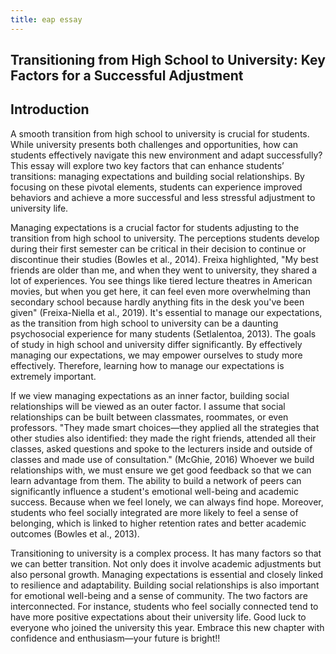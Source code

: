 ```yaml
---
title: eap essay
---
```


## Transitioning from High School to University: Key Factors for a Successful Adjustment
## Introduction
A smooth transition from high school to university is crucial for students. While university presents both challenges and opportunities, how can students effectively navigate this new environment and adapt successfully? This essay will explore two key factors that can enhance students’ transitions: managing expectations and building social relationships. By focusing on these pivotal elements, students can experience improved behaviors and achieve a more successful and less stressful adjustment to university life.


Managing expectations is a crucial factor for students adjusting to the transition from high school to university. The perceptions students develop during their first semester can be critical in their decision to continue or discontinue their studies (Bowles et al., 2014). Freixa highlighted, "My best friends are older than me, and when they went to university, they shared a lot of experiences. You see things like tiered lecture theatres in American movies, but when you get here, it can feel even more overwhelming than secondary school because hardly anything fits in the desk you've been given" (Freixa-Niella et al., 2019). It's essential to manage our expectations, as the transition from high school to university can be a daunting psychosocial experience for many students (Setlalentoa, 2013). The goals of study in high school and university differ significantly. By effectively managing our expectations, we may empower ourselves to study more effectively. Therefore, learning how to manage our expectations is extremely important.


If we view managing expectations as an inner factor, building social relationships will be viewed as an outer factor. I assume that social relationships can be built between classmates, roommates, or even professors. "They made smart choices—they applied all the strategies that other studies also identified: they made the right friends, attended all their classes, asked questions and spoke to the lecturers inside and outside of classes and made use of consultation." (McGhie, 2016) Whoever we build relationships with, we must ensure we get good feedback so that we can learn advantage from them. The ability to build a network of peers can significantly influence a student's emotional well-being and academic success. Because when we feel lonely, we can always find hope. Moreover, students who feel socially integrated are more likely to feel a sense of belonging, which is linked to higher retention rates and better academic outcomes (Bowles et al., 2013).


Transitioning to university is a complex process. It has many factors so that we can better transition. Not only does it involve academic adjustments but also personal growth. Managing expectations is essential and closely linked to resilience and adaptability. Building social relationships is also important for emotional well-being and a sense of community. The two factors are interconnected. For instance, students who feel socially connected tend to have more positive expectations about their university life. Good luck to everyone who joined the university this year. Embrace this new chapter with confidence and enthusiasm—your future is bright!!

  

